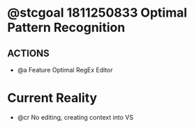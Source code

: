 # @stcgoal 1811250833 Optimal Pattern Recognition  
## ACTIONS
* @a Feature Optimal RegEx Editor

# Current Reality
* @cr No editing, creating context into VS
